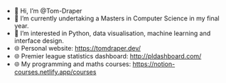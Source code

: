 - 👋 Hi, I’m @Tom-Draper
- 🌱 I’m currently undertaking a Masters in Computer Science in my final year.
- 👀 I’m interested in Python, data visualisation, machine learning and interface design.
- 🌐 Personal website: https://tomdraper.dev/
- 🌐 Premier league statistics dashboard: http://pldashboard.com/
- 🌐 My programming and maths courses: https://notion-courses.netlify.app/courses


<!---
Tom-Draper/Tom-Draper is a ✨ special ✨ repository because its `README.md` (this file) appears on your GitHub profile.
You can click the Preview link to take a look at your changes.
--->
